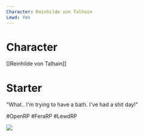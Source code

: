 ```yaml
---
Character: Reinhilde von Talhain
Lewd: Yes
---
```

# Character
[[Reinhilde von Talhain]]

# Starter
"What.. I'm trying to have a bath. I've had a shit day!"

  

#OpenRP #FeraRP #LewdRP

![](FOU879xWYAAJg9b.jpg)